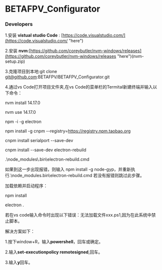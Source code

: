 # BETAFPV_Configurator


### Developers
1.安装 **vistual studio Code** : [https://code.visualstudio.com/](https://code.visualstudio.com/ "here")

2.安装 **nvm**:[https://github.com/coreybutler/nvm-windows/releases](https://github.com/coreybutler/nvm-windows/releases "here")(nvm-setup.zip)

3.克隆项目到本地:git clone git@github.com:BETAFPV/BETAFPV_Configurator.git


4.通过vs Code打开项目文件夹,在vs Code的菜单栏的Termital新建终端并输入以下命令：

nvm install 14.17.0

nvm use 14.17.0

npm -i -g electron

npm install -g cnpm --registry=https://registry.npm.taobao.org

cnpm install serialport --save-dev

cnpm install --save-dev electron-rebuild

.\node_modules\\.bin\electron-rebuild.cmd

如果到这一步出现报错，则输入
npm install -g node-gyp，并重新执行.\node_modules\.bin\electron-rebuild.cmd
若没有报错则跳过此步骤。

加载依赖并启动程序：

npm install

electron .



若在vs code输入命令时出现以下错误：无法加载文件xxx.ps1,因为在此系统中禁止脚本。


解决方案如下：

1.按下window+R，输入**powershell**，回车或确定。

2.输入**set-executionpolicy remotesigned**,回车。

3.输入**y**回车。

